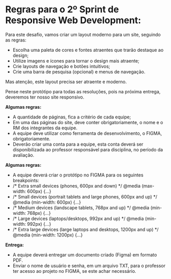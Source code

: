 # Regras para o 2º Sprint de Responsive Web Development:

<p>
    Para este desafio, vamos criar um layout moderno para um site, seguindo as regras:
    <ul>
        <li>Escolha uma paleta de cores e fontes atraentes que trarão destaque ao design;</li>
        <li>Utilize imagens e ícones para tornar o design mais atraente;</li>
        <li>Crie layouts de navegação e botões intuitivos;</li>
        <li>Crie uma barra de pesquisa (opcional) e menus de navegação.</li>
    </ul>
</p>

<p>Mas atenção, este layout precisa ser atraente e moderno.</p>
<p>Pense neste protótipo para todas as resoluções, pois na próxima entrega, deveremos ter nosso site 
responsivo.
</p>

<b>Algumas regras:</b>
<ul>
    <li>A quantidade de páginas, fica a critério de cada equipe;</li>
    <li>Em uma das páginas do site, deve conter obrigatoriamente, o nome e o RM dos integrantes da equipe.</li>
    <li>A equipe deve utilizar como ferramenta de desenvolvimento, o FIGMA, obrigatoriamente.</li>
    <li>Deverão criar uma conta para a equipe, esta conta deverá ser disponibilizada ao professor responsável para disciplina, no período da avaliação.</li>
</ul>

<b>Algumas regras:</b>
<ul>
    <li>
        A equipe deverá criar o protótipo no FIGMA para os seguintes breakpoints:
        <li>/* Extra small devices (phones, 600px and down) */
@media (max-width: 600px) {...}</li>
        <li>/* Small devices (portrait tablets and large phones, 600px and up) */
@media (min-width: 600px) {...}</li>
        <li>/* Medium devices (landscape tablets, 768px and up) */
@media (min-width: 768px) {...}</li>
        <li>/* Large devices (laptops/desktops, 992px and up) */
@media (min-width: 992px) {...}</li>
        <li>/* Extra large devices (large laptops and desktops, 1200px and up) */
@media (min-width: 1200px) {...}</li>
    </li>
</ul>

<b>Entrega: </b>
<ul>
    <li>A equipe deverá entregar um documento criado (Figma) em formato PDF.</li>
    <li>Enviar o nome de usuário e senha, em um arquivo TXT, para o professor ter acesso ao projeto no 
FIGMA, se este achar necessário.</li>
</ul>